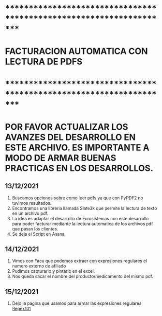 # ******************************************************************* #
#             FACTURACION AUTOMATICA CON LECTURA DE PDFS              #
# ******************************************************************* #

# POR FAVOR ACTUALIZAR LOS AVANZES DEL DESARROLLO EN ESTE ARCHIVO. ES IMPORTANTE A MODO DE ARMAR BUENAS PRACTICAS EN LOS DESARROLLOS.


## 13/12/2021
1. Buscamos opciones sobre como leer pdfs ya que con PyPDF2 no tuvimos resultados.
2. Encontramos una libreria llamada Slate3k que permite la lectura de texto en un archivo pdf.
3. La idea es adaptar el desarrollo de Eurosistemas con este desarrollo para poder facturar 
   mediante la lectura automatica de los archivos pdf que pasan los clientes.
4. Se deja el Script en Asana.

## 14/12/2021
1. Vimos con Facu que podemos extraer con expresiones regulares el numero externo de afiliado
2. Pudimos capturarlo y pintarlo en el excel.
3. Nos queda sacar el nombre del producto/medicamento del mismo pdf.

## 15/12/2021
1. Dejo la pagina que usamos para armar las expresiones regulares [Regex101](https://regex101.com/)